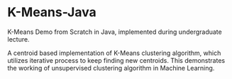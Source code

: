 # K-Means-Java
K-Means Demo from Scratch in Java, implemented during undergraduate lecture. 

A centroid based implementation of K-Means clustering algorithm, which utilizes 
iterative process to keep finding new centroids. This demonstrates the working
of unsupervised clustering algorithm in Machine Learning.
